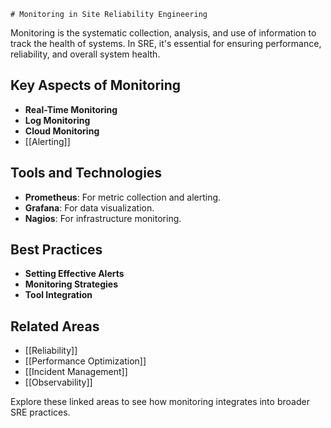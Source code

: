 	# Monitoring in Site Reliability Engineering

Monitoring is the systematic collection, analysis, and use of information to track the health of systems. In SRE, it's essential for ensuring performance, reliability, and overall system health.

## Key Aspects of Monitoring
- **Real-Time Monitoring**
- **Log Monitoring**
- **Cloud Monitoring**
- [[Alerting]]

## Tools and Technologies
- **Prometheus**: For metric collection and alerting.
- **Grafana**: For data visualization.
- **Nagios**: For infrastructure monitoring.

## Best Practices
- **Setting Effective Alerts**
- **Monitoring Strategies**
- **Tool Integration**

## Related Areas
- [[Reliability]]
- [[Performance Optimization]]
- [[Incident Management]]
- [[Observability]]

Explore these linked areas to see how monitoring integrates into broader SRE practices.

